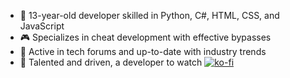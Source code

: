- 👾 13-year-old developer skilled in Python, C#, HTML, CSS, and JavaScript
- 🎮 Specializes in cheat development with effective bypasses
- 💬 Active in tech forums and up-to-date with industry trends
- 🚀 Talented and driven, a developer to watch
[![ko-fi](https://ko-fi.com/img/githubbutton_sm.svg)](https://ko-fi.com/U7U6Z3TZX)
